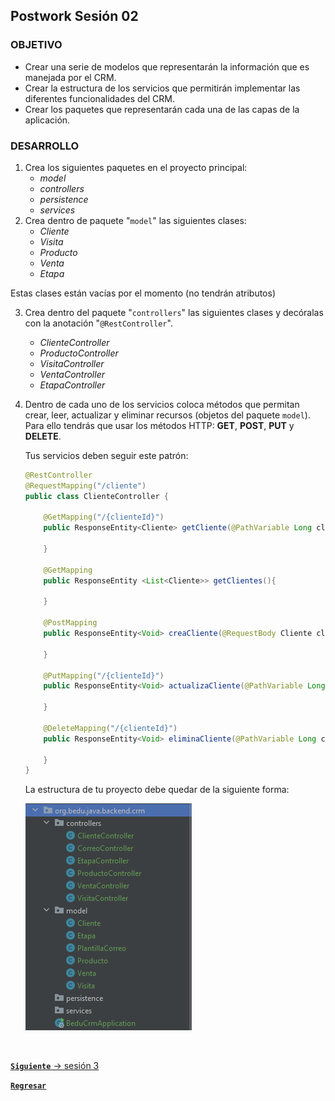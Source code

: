 ## Postwork Sesión 02

### OBJETIVO
- Crear una serie de modelos que representarán la información que es manejada por el CRM.
- Crear la estructura de los servicios que permitirán implementar las diferentes funcionalidades del CRM.
- Crear los paquetes que representarán cada una de las capas de la aplicación.


### DESARROLLO

1. Crea los siguientes paquetes en el proyecto principal:
    - *model*
    - *controllers*
    - *persistence*
    - *services*
2. Crea dentro de paquete "`model`" las siguientes clases:
    - *Cliente*
    - *Visita*
    - *Producto*
    - *Venta*
    - *Etapa*

Estas clases están vacías por el momento (no tendrán atributos)

3. Crea dentro del paquete "`controllers`" las siguientes clases y decóralas con la anotación "`@RestController`".
    - *ClienteController*
    - *ProductoController*
    - *VisitaController*
    - *VentaController*
    - *EtapaController*
    
4. Dentro de cada uno de los servicios coloca métodos que permitan crear, leer, actualizar y eliminar recursos (objetos del paquete `model`). Para ello tendrás que usar los métodos HTTP: **GET**, **POST**, **PUT** y **DELETE**.

    Tus servicios deben seguir este patrón:

    ```java
    @RestController
    @RequestMapping("/cliente")
    public class ClienteController {

        @GetMapping("/{clienteId}")
        public ResponseEntity<Cliente> getCliente(@PathVariable Long clienteId){

        }

        @GetMapping
        public ResponseEntity <List<Cliente>> getClientes(){

        }

        @PostMapping
        public ResponseEntity<Void> creaCliente(@RequestBody Cliente cliente){

        }

        @PutMapping("/{clienteId}")
        public ResponseEntity<Void> actualizaCliente(@PathVariable Long clienteId, @RequestBody Cliente cliente){

        }

        @DeleteMapping("/{clienteId}")
        public ResponseEntity<Void> eliminaCliente(@PathVariable Long clienteId){

        }
    }
    ```


    La estructura de tu proyecto debe quedar de la siguiente forma:

    ![imagen](img/img_01.png)


<br>

[**`Siguiente`** -> sesión 3](../../Sesion-03/)

[**`Regresar`**](../)